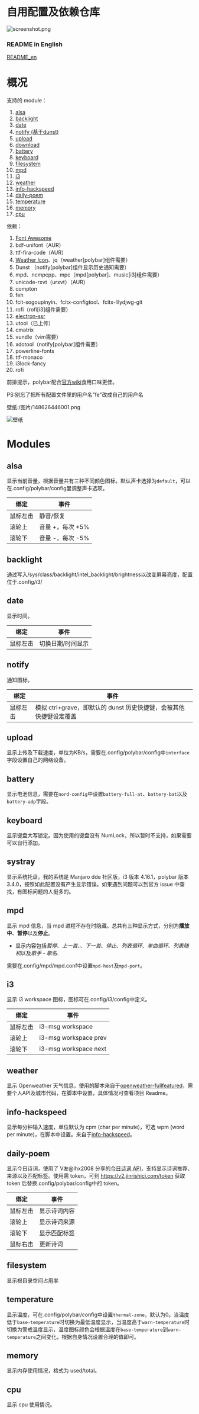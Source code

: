 # 自用配置及依赖仓库

![screenshot.png](https://github.com/Dimerbone/dotfiles/blob/master/screenshot.png)

<!--more-->

### README in English

[README_en](https://github.com/Dimerbone/dotfiles/blob/master/README_en.md)

<!--more-->

# 概况

支持的 module：

1. [alsa](#alsa)
2. [backlight](#backlight)
3. [date](#date)
4. [notify (基于dunst)](#notify)
5. [upload](#upload)
6. [download](#upload)
7. [battery](#battery)
8. [keyboard](#keyboard)
9. [filesystem](#filesystem)
10. [mpd](#mpd)
11. [i3](#i3)
12. [weather](#weather)
13. [info-hackspeed](#info-hackspeed)
14. [daily-poem](#daily-poem)
15. [temperature](temperature)
16. [memory](#memory)
17. [cpu](#cpu)

依赖：

1. [Font Awesome](https://www.archlinux.org/packages/community/any/ttf-font-awesome/)
2. bdf-unifont（AUR）
3. ttf-fira-code（AUR）
4. [Weather Icon](https://github.com/erikflowers/weather-icons)、jq（weather[polybar]组件需要）
5. Dunst （notify[polybar]组件显示历史通知需要）
6. mpd、ncmpcpp、mpc（mpd[polybar]、music[i3]组件需要）
7. unicode-rxvt（urxvt）（AUR）
8. compton
9. feh
10. fcit-sogoupinyin、fcitx-configtool、fcitx-lilydjwg-git<aur>
11. rofi（rofi[i3]组件需要）
12. [electron-ssr](https://github.com/shadowsocksrr/electron-ssr/releases/)
13. utool（已上传）
14. cmatrix
15. vundle（vim需要）
16. xdotool（notify[polybar]组件需要）
17. powerline-fonts
18. ttf-monaco
19. i3lock-fancy
20. rofi

前排提示，polybar配合[官方wiki](https://github.com/polybar/polybar/wiki)食用口味更佳。

PS:别忘了把所有配置文件里的用户名"fe"改成自己的用户名

壁纸:/图片/148626446001.png

![壁纸](https://github.com/Dimerbone/dotfiles/blob/master/图片/1486262446001.png)

<!--more-->

# Modules

## alsa

显示当前音量，根据音量共有三种不同颜色图标。默认声卡选择为`default`，可以在.config/polybar/config里调整声卡选项。

| 绑定     | 事件             |
| -------- | ---------------- |
| 鼠标左击 | 静音/恢复        |
| 滚轮上   | 音量 +，每次 +5% |
| 滚轮下   | 音量 -，每次 -5% |

## backlight

通过写入/sys/class/backlight/intel_backlight/brightness以改变屏幕亮度，配置位于.config/i3/

## date

显示时间。

| 绑定     | 事件              |
| -------- | ----------------- |
| 鼠标左击 | 切换日期/时间显示 |

## notify

通知图标。

| 绑定     | 事件                                                         |
| -------- | ------------------------------------------------------------ |
| 鼠标左击 | 模拟 ctrl+grave，即默认的 dunst 历史快捷键，会被其他快捷键设定覆盖 |

## upload

显示上传及下载速度，单位为KB/s，需要在.config/polybar/config中`interface`字段设置自己的网络设备。


## battery

显示电池信息，需要在`nord-config`中设置`battery-full-at`、`battery-bat`以及`battery-adp`字段。

## keyboard

显示键盘大写锁定。因为使用的键盘没有 NumLock，所以暂时不支持，如果需要可以自行添加。

## systray

显示系统托盘。我的系统是 Manjaro dde 社区版，i3 版本 4.16.1，polybar 版本 3.4.0，按照如此配置没有产生显示错误。如果遇到问题可以到官方 issue 中查找，有图标问题的人挺多的。

## mpd

显示 mpd 信息，当 mpd 进程不存在时隐藏。总共有三种显示方式，分别为**播放中**、**暂停**以及**停止**。

- 显示内容包括*暂停*、*上一首*、、*下一首*、*停止*、*列表循环*、*单曲循环*、*列表随机*以及*歌手 - 歌名*.

需要在.config/mpd/mpd.conf中设置`mpd-host`及`mpd-port`。

## i3

显示 i3 workspace 图标，图标可在.config/i3/config中定义。

| 绑定     | 事件                     |
| -------- | ------------------------ |
| 鼠标左击 | i3-msg workspace <index> |
| 滚轮上   | i3-msg workspace prev    |
| 滚轮下   | i3-msg workspace next    |


## weather

显示 Openweather 天气信息，使用的脚本来自于[openweather-fullfeatured](https://github.com/polybar/polybar-scripts/tree/master/polybar-scripts/openweathermap-fullfeatured)，需要个人API及城市代码，在脚本中设置，具体情况可查看项目 Readme。

## info-hackspeed

显示每分钟输入速度，单位默认为 cpm (char per minute)，可选 wpm (word per minute)，在脚本中设置。来自于[info-hackspeed](https://github.com/polybar/polybar-scripts/tree/master/polybar-scripts/info-hackspeed)。

## daily-poem

显示今日诗词，使用了 V友@lhx2008 分享的[今日诗词 API](https://www.jinrishici.com/)，支持显示诗词推荐、来源以及匹配标签。使用需 token，可到 https://v2.jinrishici.com/token 获取 token 后替换.config/polybar/config中的 token。

| 绑定     | 事件         |
| -------- | ------------ |
| 鼠标左击 | 显示诗词内容 |
| 滚轮上   | 显示诗词来源 |
| 滚轮下   | 显示匹配标签 |
| 鼠标右击 | 更新诗词     |

## filesystem

显示根目录空间占用率

## temperature

显示温度，可在.config/polybar/config中设置`thermal-zone`，默认为0。当温度低于`base-temperature`时切换为最低温度显示，当温度高于`warn-temperature`时切换为警戒温度显示，温度图标颜色会根据温度在`base-temperature`到`warn-temperature`之间变化，根据自身情况设置合理的值即可。

## memory

显示内存使用情况，格式为 used/total。

## cpu

显示 cpu 使用情况。
